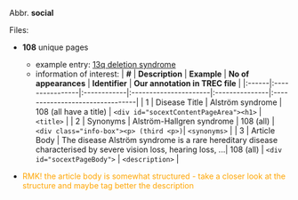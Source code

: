 Abbr. **social**

Files:
  * **108** unique pages
    * example entry: [13q deletion syndrome](http://www.socialstyrelsen.se/rarediseases/13qdeletionsyndrome)
    * information of interest:
| **#** | **Description** | **Example** | **No of appearances** | **Identifier** | **Our annotation in TREC file** |
|:------|:----------------|:------------|:----------------------|:---------------|:--------------------------------|
| 1     | Disease Title   | Alström syndrome | 108 (all have a title) | `<div id="socextContentPageArea"><h1>` | `<title>`                       |
| 2     | Synonyms        | Alström-Hallgren syndrome | 108 (all)             | `<div class="info-box"><p> (third <p>)`| `<synonyms>`                    |
| 3     | Article Body    | The disease Alström syndrome is a rare hereditary disease characterised by severe vision loss, hearing loss, ...| 108 (all)             |  `<div id="socextPageBody">` | `<description>`                 |

  * <font color='orange'>RMK! the article body is somewhat structured - take a closer look at the structure and maybe tag better the description </font>